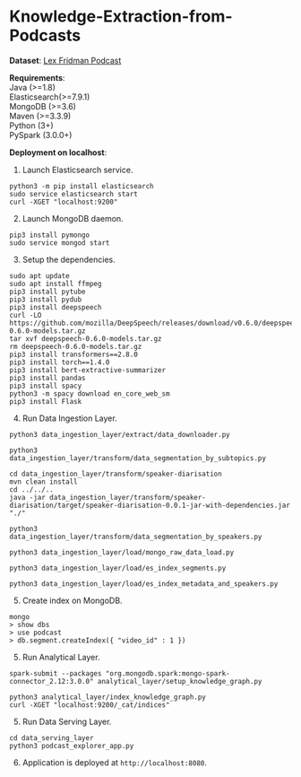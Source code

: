 # Knowledge-Extraction-from-Podcasts

**Dataset**: [Lex Fridman Podcast](https://www.youtube.com/watch?v=S_AFc_BXht4&list=PLrAXtmErZgOdP_8GztsuKi9nrraNbKKp4)

**Requirements**:  
Java (>=1.8)  
Elasticsearch(>=7.9.1)  
MongoDB (>=3.6)  
Maven (>=3.3.9)  
Python (3+)  
PySpark (3.0.0+) 

**Deployment on localhost**:  
1) Launch Elasticsearch service.  
```
python3 -m pip install elasticsearch
sudo service elasticsearch start
curl -XGET "localhost:9200"
```
2) Launch MongoDB daemon.  
```
pip3 install pymongo
sudo service mongod start
```
3) Setup the dependencies.  
```
sudo apt update
sudo apt install ffmpeg
pip3 install pytube
pip3 install pydub
pip3 install deepspeech
curl -LO https://github.com/mozilla/DeepSpeech/releases/download/v0.6.0/deepspeech-0.6.0-models.tar.gz
tar xvf deepspeech-0.6.0-models.tar.gz
rm deepspeech-0.6.0-models.tar.gz
pip3 install transformers==2.8.0
pip3 install torch==1.4.0
pip3 install bert-extractive-summarizer
pip3 install pandas
pip3 install spacy
python3 -m spacy download en_core_web_sm
pip3 install Flask
```  
4) Run Data Ingestion Layer.  
```
python3 data_ingestion_layer/extract/data_downloader.py

python3 data_ingestion_layer/transform/data_segmentation_by_subtopics.py

cd data_ingestion_layer/transform/speaker-diarisation
mvn clean install
cd ../../..
java -jar data_ingestion_layer/transform/speaker-diarisation/target/speaker-diarisation-0.0.1-jar-with-dependencies.jar "./"

python3 data_ingestion_layer/transform/data_segmentation_by_speakers.py

python3 data_ingestion_layer/load/mongo_raw_data_load.py

python3 data_ingestion_layer/load/es_index_segments.py

python3 data_ingestion_layer/load/es_index_metadata_and_speakers.py
```
5) Create index on MongoDB.
```
mongo
> show dbs
> use podcast
> db.segment.createIndex({ "video_id" : 1 })
```  
5) Run Analytical Layer.  
```
spark-submit --packages "org.mongodb.spark:mongo-spark-connector_2.12:3.0.0" analytical_layer/setup_knowledge_graph.py

python3 analytical_layer/index_knowledge_graph.py
curl -XGET "localhost:9200/_cat/indices"
```  
5) Run Data Serving Layer.  
```
cd data_serving_layer
python3 podcast_explorer_app.py
```  
6) Application is deployed at ```http://localhost:8080```.
